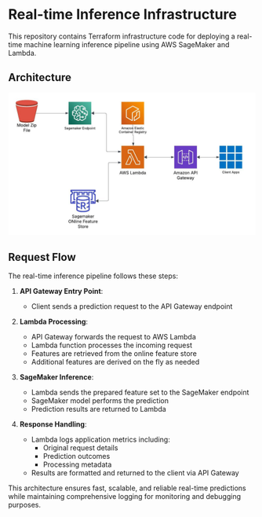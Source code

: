 # Real-time Inference Infrastructure

This repository contains Terraform infrastructure code for deploying a real-time machine learning inference pipeline using AWS SageMaker and Lambda.

## Architecture

![Solution Architecture](docs/Sagemaker%20-%20Serverless%20Predictor.jpeg)

## Request Flow

The real-time inference pipeline follows these steps:

1. **API Gateway Entry Point**: 
   - Client sends a prediction request to the API Gateway endpoint

2. **Lambda Processing**:
   - API Gateway forwards the request to AWS Lambda
   - Lambda function processes the incoming request
   - Features are retrieved from the online feature store
   - Additional features are derived on the fly as needed

3. **SageMaker Inference**:
   - Lambda sends the prepared feature set to the SageMaker endpoint
   - SageMaker model performs the prediction
   - Prediction results are returned to Lambda

4. **Response Handling**:
   - Lambda logs application metrics including:
     - Original request details
     - Prediction outcomes
     - Processing metadata
   - Results are formatted and returned to the client via API Gateway

This architecture ensures fast, scalable, and reliable real-time predictions while maintaining comprehensive logging for monitoring and debugging purposes.



